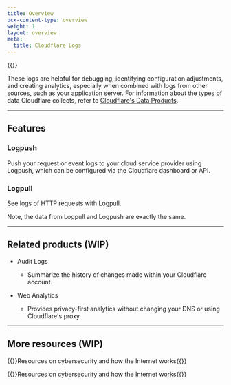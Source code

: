 ```yaml
---
title: Overview
pcx-content-type: overview
weight: 1
layout: overview
meta:
  title: Cloudflare Logs
---
```


{{<plan type="enterprise">}}

These logs are helpful for debugging, identifying configuration adjustments, and creating analytics, especially when combined with logs from other sources, such as your application server. For information about the types of data Cloudflare collects, refer to [Cloudflare's Data Products](/fundamentals/data-products/).

---

## Features

### Logpush

Push your request or event logs to your cloud service provider using Logpush, which can be configured via the Cloudflare dashboard or API.

### Logpull

See logs of HTTP requests with Logpull.

Note, the data from Logpull and Logpush are exactly the same.

---

## Related products (WIP)

* Audit Logs

  * Summarize the history of changes made within your Cloudflare account.

* Web Analytics

  * Provides privacy-first analytics without changing your DNS or using Cloudflare's proxy.

---

## More resources (WIP)

{{<resource header="Learning Center" href="https://www.google.com/" icon="">}}Resources on cybersecurity and how the Internet works{{</resource>}}

{{<resource header="Learning Center" href="https://www.google.com/" icon="">}}Resources on cybersecurity and how the Internet works{{</resource>}}
